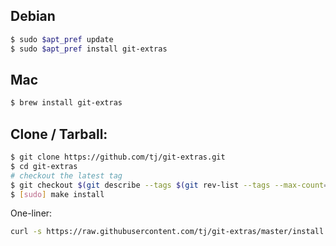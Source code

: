 ## Debian

```bash
$ sudo $apt_pref update
$ sudo $apt_pref install git-extras
```

## Mac

```bash
$ brew install git-extras
```

## Clone / Tarball:

```bash
$ git clone https://github.com/tj/git-extras.git
$ cd git-extras
# checkout the latest tag
$ git checkout $(git describe --tags $(git rev-list --tags --max-count=1))
$ [sudo] make install
```

One-liner:

```bash
curl -s https://raw.githubusercontent.com/tj/git-extras/master/install.sh | [sudo] bash /dev/stdin
```
